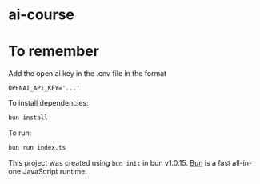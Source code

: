 # ai-course

# To remember

Add the open ai key in the .env file in the format

```
OPENAI_API_KEY='...'
```

To install dependencies:

```bash
bun install
```

To run:

```bash
bun run index.ts
```

This project was created using `bun init` in bun v1.0.15. [Bun](https://bun.sh) is a fast all-in-one JavaScript runtime.
